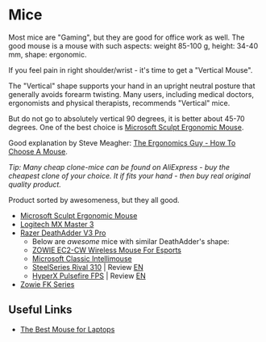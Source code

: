 # Mice

Most mice are "Gaming", but they are good for office work as well.
The good mouse is a mouse with such aspects: weight 85-100 g, height: 34-40 mm, shape: ergonomic.

If you feel pain in right shoulder/wrist - it's time to get a "Vertical Mouse".

The "Vertical" shape supports your hand in an upright neutral posture
that generally avoids forearm twisting.
Many users, including medical doctors, ergonomists and physical therapists,
recommends "Vertical" mice.

But do not go to absolutely vertical 90 degrees, it is better about 45-70 degrees.
One of the best choice is [Microsoft Sculpt Ergonomic Mouse](sculpt_ergonomic_mouse/README.md).

Good explanation by Steve Meagher: [The Ergonomics Guy - How To Choose A Mouse](https://youtu.be/Ikzp22bNxOs).


*Tip: Many cheap clone-mice can be found on AliExpress - buy the cheapest clone of your choice. It if fits your hand - then buy real original quality product.*


Product sorted by awesomeness, but they all good.

- [Microsoft Sculpt Ergonomic Mouse](sculpt_ergonomic_mouse/README.md)
- [Logitech MX Master 3](logitech_mx_master_3/README.md)
- [Razer DeathAdder V3 Pro](razer_deathadder/README.md)
  * Below are _awesome_ mice with similar DeathAdder's shape:
  * [ZOWIE EC2-CW Wireless Mouse For Esports](https://zowie.benq.com/en-us/mouse/ec2-cw.html)
  * [Microsoft Classic Intellimouse](microsoft_classic_intellimouse/README.md)
  * [SteelSeries Rival 310](https://steelseries.com/gaming-mice/rival-310) | Review [EN](https://youtu.be/i62CDjEbhLo)
  * [HyperX Pulsefire FPS](https://www.hyperxgaming.com/en/mice/pulsefire-fps-gaming-mouse) | Review [EN](https://youtu.be/ZfQmyU_qJG8)
- [Zowie FK Series](https://zowie.benq.com/en/product/mouse/fk/fk2.html)

## Useful Links
- [The Best Mouse for Laptops](https://youtu.be/tNCwvihWO78)
